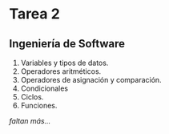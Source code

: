 # Tarea 2
## Ingeniería de Software

1. Variables y tipos de datos.
2. Operadores aritméticos.
3. Operadores de asignación y comparación.
4. Condicionales
5. Ciclos.
6. Funciones.

*faltan más...*
